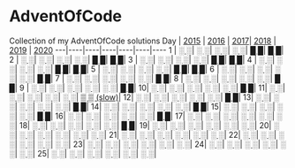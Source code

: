 # AdventOfCode
Collection of my AdventOfCode solutions
Day | [2015](aoc_2015) | [2016](aoc_2016) | [2017](aoc_2017)| [2018](aoc_2018) | [2019](aoc_2019) | [2020](aoc_2020)
---|----|----|----|----|----|----
 1 | [░ ░](aoc_2015/code/day01.py)| [░ ░](aoc_2016/code/day01.py)| [░ ░](aoc_2017/code/day01.py)| [░ ░](aoc_2018/code/day01.py)| [█ █](aoc_2019/code/day01.py)| [█ █](aoc_2020/code/day01.py)|
 2 | [░ ░](aoc_2015/code/day02.py)| [░ ░](aoc_2016/code/day02.py)| [░ ░](aoc_2017/code/day02.py)| [░ ░](aoc_2018/code/day02.py)| [█ █](aoc_2019/code/day02.py)| [█ █](aoc_2020/code/day02.py)|
 3 | [░ ░](aoc_2015/code/day03.py)| [░ ░](aoc_2016/code/day03.py)| [░ ░](aoc_2017/code/day03.py)| [░ ░](aoc_2018/code/day03.py)| [█ █](aoc_2019/code/day03.py)| [█ █](aoc_2020/code/day03.py)|
 4 | [░ ░](aoc_2015/code/day04.py)| [░ ░](aoc_2016/code/day04.py)| [░ ░](aoc_2017/code/day04.py)| [░ ░](aoc_2018/code/day04.py)| [█ █](aoc_2019/code/day04.py)| [█ █](aoc_2020/code/day04.py)|
 5 | [░ ░](aoc_2015/code/day05.py)| [░ ░](aoc_2016/code/day05.py)| [░ ░](aoc_2017/code/day05.py)| [░ ░](aoc_2018/code/day05.py)| [█ █](aoc_2019/code/day05.py)| [█ █](aoc_2020/code/day05.py)|
 6 | [░ ░](aoc_2015/code/day06.py)| [░ ░](aoc_2016/code/day06.py)| [░ ░](aoc_2017/code/day06.py)| [░ ░](aoc_2018/code/day06.py)| [░ ░](aoc_2019/code/day06.py)| [█ █](aoc_2020/code/day06.py)|
 7 | [░ ░](aoc_2015/code/day07.py)| [░ ░](aoc_2016/code/day07.py)| [░ ░](aoc_2017/code/day07.py)| [░ ░](aoc_2018/code/day07.py)| [░ ░](aoc_2019/code/day07.py)| [█ █](aoc_2020/code/day07.py)|
 8 | [░ ░](aoc_2015/code/day08.py)| [░ ░](aoc_2016/code/day08.py)| [░ ░](aoc_2017/code/day08.py)| [░ ░](aoc_2018/code/day08.py)| [░ ░](aoc_2019/code/day08.py)| [█ █](aoc_2020/code/day08.py)|
 9 | [░ ░](aoc_2015/code/day09.py)| [░ ░](aoc_2016/code/day09.py)| [░ ░](aoc_2017/code/day09.py)| [░ ░](aoc_2018/code/day09.py)| [░ ░](aoc_2019/code/day09.py)| [█ █](aoc_2020/code/day09.py)|
 10| [░ ░](aoc_2015/code/day10.py)| [░ ░](aoc_2016/code/day10.py)| [░ ░](aoc_2017/code/day10.py)| [░ ░](aoc_2018/code/day10.py)| [░ ░](aoc_2019/code/day10.py)| [█ █](aoc_2020/code/day10.py)|
 11| [░ ░](aoc_2015/code/day11.py)| [░ ░](aoc_2016/code/day11.py)| [░ ░](aoc_2017/code/day11.py)| [░ ░](aoc_2018/code/day11.py)| [░ ░](aoc_2019/code/day11.py)| [▒ ▒ (slow)](aoc_2020/code/day11.py)|
 12| [░ ░](aoc_2015/code/day12.py)| [░ ░](aoc_2016/code/day12.py)| [░ ░](aoc_2017/code/day12.py)| [░ ░](aoc_2018/code/day12.py)| [░ ░](aoc_2019/code/day12.py)| [█ █](aoc_2020/code/day12.py)|
 13| [░ ░](aoc_2015/code/day13.py)| [░ ░](aoc_2016/code/day13.py)| [░ ░](aoc_2017/code/day13.py)| [░ ░](aoc_2018/code/day13.py)| [░ ░](aoc_2019/code/day13.py)| [█ █](aoc_2020/code/day13.py)|
 14| [░ ░](aoc_2015/code/day14.py)| [░ ░](aoc_2016/code/day14.py)| [░ ░](aoc_2017/code/day14.py)| [░ ░](aoc_2018/code/day14.py)| [░ ░](aoc_2019/code/day14.py)| [█ █](aoc_2020/code/day14.py)|
 15| [░ ░](aoc_2015/code/day15.py)| [░ ░](aoc_2016/code/day15.py)| [░ ░](aoc_2017/code/day15.py)| [░ ░](aoc_2018/code/day15.py)| [░ ░](aoc_2019/code/day15.py)| [█ █](aoc_2020/code/day15.py)|
 16| [░ ░](aoc_2015/code/day16.py)| [░ ░](aoc_2016/code/day16.py)| [░ ░](aoc_2017/code/day16.py)| [░ ░](aoc_2018/code/day16.py)| [░ ░](aoc_2019/code/day16.py)| [█ █](aoc_2020/code/day16.py)|
 17| [░ ░](aoc_2015/code/day17.py)| [░ ░](aoc_2016/code/day17.py)| [░ ░](aoc_2017/code/day17.py)| [░ ░](aoc_2018/code/day17.py)| [░ ░](aoc_2019/code/day17.py)| [░ ░](aoc_2020/code/day17.py)|
 18| [░ ░](aoc_2015/code/day18.py)| [░ ░](aoc_2016/code/day18.py)| [░ ░](aoc_2017/code/day18.py)| [░ ░](aoc_2018/code/day18.py)| [░ ░](aoc_2019/code/day18.py)| [█ █](aoc_2020/code/day18.py)|
 19| [░ ░](aoc_2015/code/day19.py)| [░ ░](aoc_2016/code/day19.py)| [░ ░](aoc_2017/code/day19.py)| [░ ░](aoc_2018/code/day19.py)| [░ ░](aoc_2019/code/day19.py)| [░ ░](aoc_2020/code/day19.py)|
 20| [░ ░](aoc_2015/code/day20.py)| [░ ░](aoc_2016/code/day20.py)| [░ ░](aoc_2017/code/day20.py)| [░ ░](aoc_2018/code/day20.py)| [░ ░](aoc_2019/code/day20.py)| [░ ░](aoc_2020/code/day20.py)|
 21| [░ ░](aoc_2015/code/day21.py)| [░ ░](aoc_2016/code/day21.py)| [░ ░](aoc_2017/code/day21.py)| [░ ░](aoc_2018/code/day21.py)| [░ ░](aoc_2019/code/day21.py)| [░ ░](aoc_2020/code/day21.py)|
 22| [░ ░](aoc_2015/code/day22.py)| [░ ░](aoc_2016/code/day22.py)| [░ ░](aoc_2017/code/day22.py)| [░ ░](aoc_2018/code/day22.py)| [░ ░](aoc_2019/code/day22.py)| [░ ░](aoc_2020/code/day22.py)|
 23| [░ ░](aoc_2015/code/day23.py)| [░ ░](aoc_2016/code/day23.py)| [░ ░](aoc_2017/code/day23.py)| [░ ░](aoc_2018/code/day23.py)| [░ ░](aoc_2019/code/day23.py)| [░ ░](aoc_2020/code/day23.py)|
 24| [░ ░](aoc_2015/code/day24.py)| [░ ░](aoc_2016/code/day24.py)| [░ ░](aoc_2017/code/day24.py)| [░ ░](aoc_2018/code/day24.py)| [░ ░](aoc_2019/code/day24.py)| [░ ░](aoc_2020/code/day24.py)|
 25| [░ ░](aoc_2015/code/day25.py)| [░ ░](aoc_2016/code/day25.py)| [░ ░](aoc_2017/code/day25.py)| [░ ░](aoc_2018/code/day25.py)| [░ ░](aoc_2019/code/day25.py)| [░ ░](aoc_2020/code/day25.py)|
